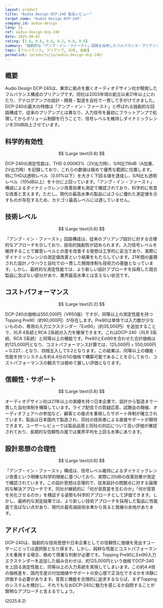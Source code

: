 ```yaml
---
layout: product
title: "Audio Design DCP-240 製品レビュー"
target_name: "Audio Design DCP-240"
company_id: audio-design
lang: ja
ref: audio-design-dcp-240
date: 2025-08-02
rating: [3.0, 0.8, 0.6, 0.2, 0.8, 0.6]
summary: "独創的な「アンプ・イン・ファースト」回路を採用したフルバランス・プリアンプ。優れた測定性能を持つが、機能と性能で同等以上の代替品がはるかに安価に存在するため、コストパフォーマンスに極めて大きな課題を抱える。"
tags: [フルバランス, プリアンプ, 日本, 高級]
permalink: /products/ja/audio-design-dcp-240/
---
```

## 概要

Audio Design DCP-240は、東京に拠点を置くオーディオデザイン社が開発したフルバランス構成のプリアンプです。同社は2003年頃の創立以来21年以上にわたり、アナログアンプの設計・開発・製造を自社で一貫して手がけてきました。DCP-240の最大の特徴は「アンプ・イン・ファースト」と呼ばれる独創的な回路構成で、従来のプリアンプとは異なり、入力信号を最初にフラットアンプで処理してからボリューム制御を行うことで、信号レベルを維持しダイナミックレンジを20dB向上させています。

## 科学的有効性

$$ \Large \text{0.8} $$

DCP-240の測定性能は、THD 0.00063%（2V出力時）、S/N比116dB（A加重、2V出力時）を記録しており、これらの数値は極めて優秀な範囲に位置します。特にTHDは透明レベル（0.01%以下）を大きく下回る値を達成し、S/N比も透明レベル（105dB以上）を十分に上回っています。「アンプ・イン・ファースト」構成によるダイナミックレンジ改善効果も測定で確認されており、科学的に有意な改善と言えます。ただし、現代の最高水準の製品にはさらに優れた測定値を示すものが存在するため、カテゴリ最高レベルには達していません。

## 技術レベル

$$ \Large \text{0.6} $$

「アンプ・イン・ファースト」回路構成は、従来のプリアンプ設計に対する合理的なアプローチを示しており、技術的独創性が認められます。入力信号レベルを維持することで雑音レベルとの差を改善する発想は工学的に妥当であり、実際にダイナミックレンジの測定値改善という結果をもたらしています。21年間の蓄積された設計ノウハウと自社での一貫した開発体制も技術力の基盤となっています。しかし、最終的な測定性能では、より新しい設計アプローチを採用した競合製品に及ばない部分があり、業界最高水準とは言えない状況です。

## コストパフォーマンス

$$ \Large \text{0.2} $$

DCP-240の価格は550,000円（VR50版）ですが、同等以上の測定性能を持つTopping Pre90（約90,000円）が存在します。Pre90は単体では入力数が少ないものの、専用の入力エクステンダー「Ext90」（約35,000円）を追加することで、XLR 4系統とRCA 2系統の入力を確保できます。これはDCP-240（XLR 3系統、RCA 3系統）と同等以上の機能です。Pre90とExt90を合わせた合計価格は約125,000円となり、コストパフォーマンス計算では、125,000円 ÷ 550,000円 = 0.227… となり、四捨五入して0.2となります。この結果は、同等以上の機能・性能を持つシステムを約4.4分の1の価格で構築可能であることを示しており、コストパフォーマンスの観点では極めて厳しい評価となります。

## 信頼性・サポート

$$ \Large \text{0.8} $$

オーディオデザイン社は21年以上の実績を持つ日本企業で、設計から製造まで一貫した自社体制を構築しています。ライブ配信での質疑応答、試聴会の開催、オーディオフェアへの参加など、顧客との接点を重視したサポート体制が確立されています。製品は日本国内で製造され、同社の技術者による直接サポートが期待できます。ユーザーレビューでは製品品質と同社の対応について高い評価が確認されており、長期的な信頼性の面では業界平均を上回る水準にあります。

## 設計思想の合理性

$$ \Large \text{0.6} $$

「アンプ・イン・ファースト」構成は、信号レベル維持によるダイナミックレンジ改善という明確な科学的根拠に基づいており、実際に20dBの改善効果が測定で確認されています。この設計思想は合理的で、従来設計の問題点に対する論理的な解決アプローチです。同社が継続的に「何が音質差を生むのか」「何が音質を劣化させるのか」を検証する姿勢も科学的アプローチとして評価できます。しかし、最終的な測定結果では、より新しい技術アプローチを採用した製品に性能面で及ばない点があり、現代の最先端技術水準から見ると発展の余地があります。

## アドバイス

DCP-240は、独創的な技術思想や日本企業としての信頼性に価値を見出すユーザーにとっては選択肢となり得ます。しかし、純粋な性能とコストパフォーマンスを重視する場合、極めて慎重な判断が必要です。Topping Pre90にExt90入力エクステンダーを追加した組み合わせは、約125,000円という価格でDCP-240を上回る測定性能と、同等以上の入力系統を実現してしまいます。この約4.4倍の価格差を、国内生産の付加価値やサポートの安心感で正当化できるかを冷静に評価する必要があります。音質と機能を合理的に追求するならば、まずToppingのシステムを検討し、それでもなおDCP-240に魅力を感じるか自問することが賢明なアプローチと言えるでしょう。

(2025.8.2)
